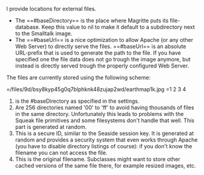I provide locations for external files.

- The ==#baseDirectory== is the place where Magritte puts its file-database. Keep this value to nil to make it default to a subdirectory next to the Smalltalk image.
- The ==#baseUrl== is a nice optimization to allow Apache (or any other Web Server) to directly serve the files. ==#baseUrl== is an absolute URL-prefix that is used to generate the path to the file. If you have specified one the file data does not go trough the image anymore, but instead is directly served trough the properly configured Web Server.

The files are currently stored using the following scheme:

=/files/9d/bsy8kyp45g0q7blphknk48zujap2wd/earthmap1k.jpg
=1     2   3                            						  4

1. is the #baseDirectory as specified in the settings.
2. Are 256 directories named '00' to 'ff' to avoid having thousands of files in the same directory. Unfortunately this leads to problems with the Squeak file primitives and some filesystems don't handle that well. This part is generated at random.
3. This is a secure ID, similar to the Seaside session key. It is generated at random and provides a security system that even works through Apache (you have to disable directory listings of course): if you don't know the filename you can not access the file.
4. This is the original filename. Subclasses might want to store other cached versions of the same file there, for example resized images, etc.